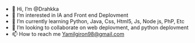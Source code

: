 - 👋 Hi, I’m @Drahkka
- 👀 I’m interested in IA and Front end Deplovment
- 🌱 I’m currently learning Python, Java, Css, Html5, Js, Node js, PhP, Etc
- 💞️ I’m looking to collaborate on web deplovment, and python deplovment
- 📫 How to reach me Yamilgiron98@gmail.com

<!---
Drahkka/Drahkka is a ✨ special ✨ repository because its `README.md` (this file) appears on your GitHub profile.
You can click the Preview link to take a look at your changes.
--->

